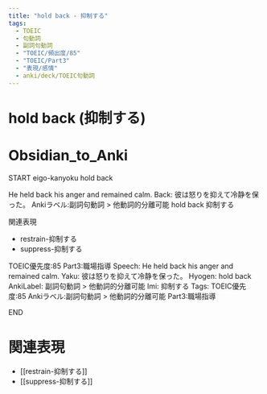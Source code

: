 ```yaml
---
title: "hold back - 抑制する"
tags:
  - TOEIC
  - 句動詞
  - 副詞句動詞
  - "TOEIC/頻出度/85"
  - "TOEIC/Part3"
  - "表現/感情"
  - anki/deck/TOEIC句動詞
---
```


# hold back (抑制する)

# Obsidian_to_Anki
START
eigo-kanyoku
hold back

He held back his anger and remained calm.
Back:
彼は怒りを抑えて冷静を保った。
Ankiラベル:副詞句動詞 > 他動詞的分離可能
hold back
抑制する

関連表現
- restrain-抑制する
- suppress-抑制する

TOEIC優先度:85
Part3:職場指導
Speech: He held back his anger and remained calm.
Yaku: 彼は怒りを抑えて冷静を保った。
Hyogen: hold back
AnkiLabel: 副詞句動詞 > 他動詞的分離可能
Imi: 抑制する
Tags: TOEIC優先度:85 Ankiラベル:副詞句動詞 > 他動詞的分離可能 Part3:職場指導
<!--ID: 1751241922006-->
END

# 関連表現
- [[restrain-抑制する]]
- [[suppress-抑制する]]
